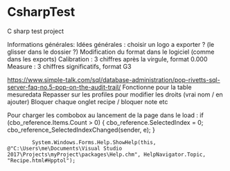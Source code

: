 # CsharpTest
C sharp test project

Informations générales:
Idées générales :
choisir un logo a exporter ? (le glisser dans le dossier  ?)
Modification du format dans le logiciel (comme dans les exports)
	Calibration : 3 chiffres après la virgule, format 0.000
	Measure : 3 chiffres significatifs, format G3

https://www.simple-talk.com/sql/database-administration/pop-rivetts-sql-server-faq-no.5-pop-on-the-audit-trail/
Fonctionne pour la table mesuredata
Repasser sur les profiles pour modifier les droits (vrai nom / en ajouter) Bloquer chaque onglet recipe / bloquer note etc


Pour charger les combobox au lancement de la page dans le load : 
                if (cbo_reference.Items.Count > 0)
                {
                    cbo_reference.SelectedIndex = 0;
                    cbo_reference_SelectedIndexChanged(sender, e);
                }

            System.Windows.Forms.Help.ShowHelp(this, @"C:\Users\me\Documents\Visual Studio 2017\Projects\myProject\packages\Help.chm", HelpNavigator.Topic, "Recipe.html#Hpptol");
